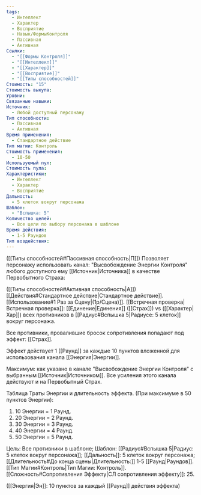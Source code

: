 ```yaml
---
tags:
  - Интеллект
  - Характер
  - Восприятие
  - Навык/ФормыКонтроля
  - Пассивная
  - Активная
Ссылки:
  - "[[Формы Контроля]]"
  - "[[Интеллект]]"
  - "[[Характер]]"
  - "[[Восприятие]]"
  - "[[Типы способностей]]"
Стоимость: "15"
Стоимость выкупа: 
Уровни: 
Связанные навыки: 
Источник:
  - Любой доступный персонажу
Тип способности:
  - Пассивная
  - Активная
Время применения:
  - Стандартное действие
Тип магии: Контроль
Стоимость применения:
  - 10-50
Используемый пул: 
Стоимость пула: 
Характеристики:
  - Интеллект
  - Характер
  - Восприятие
Дальность:
  - 5 клеток вокруг персонажа
Шаблон:
  - "Вспышка: 5"
Количество целей:
  - Все цели по выбору персонажа в шаблоне
Время действия:
  - 1-5 Раундов
Тип воздействия:
---
```

([[Типы способностей#Пассивная способность|П]]) Позволяет персонажу использовать канал: "Высвобождение Энергии Контроля" любого доступного ему [[Источник|Источника]] в качестве Первобытного Страха:

([[Типы способностей#Активная способность|А]]) [[Действия#Стандартное действие|Стандартное действие]]. [[Использование#1 Раз за Сцену|(1р/Сцена)]]. [[Встречная проверка|Встречная проверка]]: [[Единение|Единения]] ([[Страх]]) vs ([[Характер|Хар]]) всех противников в [[Радиус#Вспышка 5|Радиусе: 5 клеток]] вокруг персонажа. 

Все противники, провалившие бросок сопротивления попадают под эффект: [[Страх]].

Эффект действует 1 [[Раунд]] за каждые 10 пунктов вложенной для использования канала [[Энергия|Энергии]].
 
Максимум: как указано в канале "Высвобождение Энергии Контроля" с выбранным [[Источник|Источником]]. Все усиления этого канала действуют и на Первобытный Страх.

Таблица Траты Энергии и длительность эффекта.
(При максимуме в 50 пунктов Энергии):

1. 10 Энергии = 1 Раунд.
2. 20 Энергии = 2 Раунд.
3. 30 Энергии = 3 Раунд. 
4. 40 Энергии = 4 Раунд. 
5. 50 Энергии = 5 Раунд.

Цель: Все противники в шаблоне; Шаблон: [[Радиус#Вспышка 5|Радиус: 5 клеток вокруг персонажа]]; [[Дальность]]: 5 клеток вокруг персонажа; [[Длительность#До конца сцены|Длительность:]] 1-5 [[Раунд|Раундов]]. [[Тип Магии#Контроль|Тип Магии: Контроль]]. [[Сложность#Cопротивления Эффекту|СЛ сопротивления эффекту]]: 25.

([[Энергия|Эн]]: 10 пунктов за каждый [[Раунд]] действия эффекта)